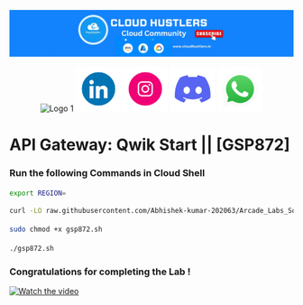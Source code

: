 
![API Gateway Banner](https://github.com/Abhiraj-1604/gcsbucket/blob/cd5a79c3b8251e85303f240c57d6a25411449897/channels4_banner.jpg)
<p align="center">
  <img src="https://user-images.githubusercontent.com/74038190/235294011-b8074c31-9097-4a65-a594-4151b58743a8.gif" alt="Logo 1" width="80">
  <img src="https://raw.githubusercontent.com/Abhiraj-1604/gcsbucket/fb121d0584d5eb8e8f3afd11b1acaa75310b8dbe/gif/235294012-0a55e343-37ad-4b0f-924f-c8431d9d2483.gif" alt="Logo 2" width="80">
  <img src="https://raw.githubusercontent.com/Abhiraj-1604/gcsbucket/fb121d0584d5eb8e8f3afd11b1acaa75310b8dbe/gif/235294013-a33e5c43-a01c-43f6-b44d-a406d8b4ab75.gif" alt="Logo 3" width="80">
  <img src="https://raw.githubusercontent.com/Abhiraj-1604/gcsbucket/fb121d0584d5eb8e8f3afd11b1acaa75310b8dbe/gif/235294015-47144047-25ab-417c-af1b-6746820a20ff.gif" alt="Logo 4" width="80">
  <img src="https://raw.githubusercontent.com/Abhiraj-1604/gcsbucket/fb121d0584d5eb8e8f3afd11b1acaa75310b8dbe/gif/235294019-40007353-6219-4ec5-b661-b3c35136dd0b.gif" alt="Logo 5" width="80">
</p>




# API Gateway: Qwik Start || [GSP872]

### Run the following Commands in Cloud Shell

```bash
export REGION=
```

```bash
curl -LO raw.githubusercontent.com/Abhishek-kumar-202063/Arcade_Labs_Solutions/main/API%20Gateway%20Qwik%20Start/gsp872.sh

sudo chmod +x gsp872.sh

./gsp872.sh
```

### Congratulations for completing the Lab !

[![Watch the video](https://img.youtube.com/vi/ATIi1HbTyQc/0.jpg)](https://youtu.be/ATIi1HbTyQc?si=HS5O17FfsPBee12J)

